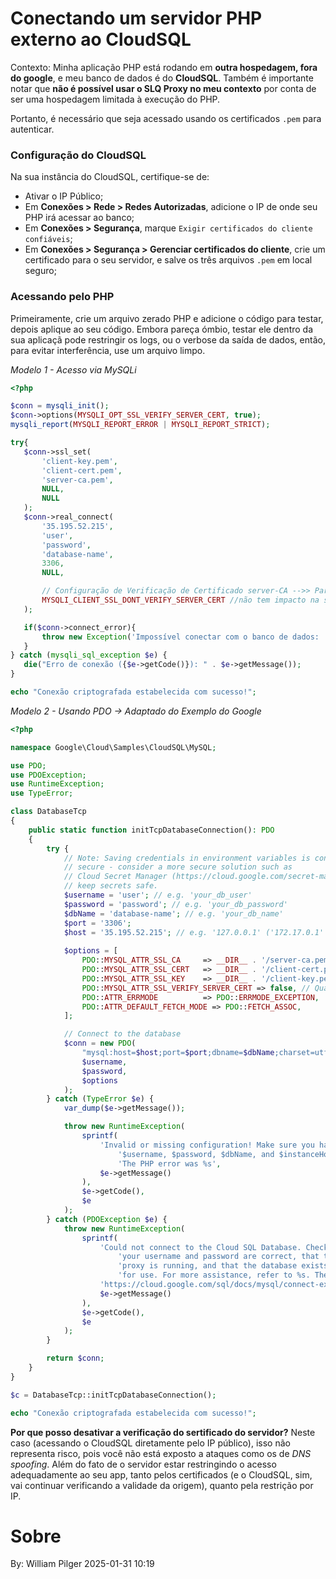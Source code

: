 # Conectando um servidor PHP externo ao CloudSQL

Contexto: Minha aplicação PHP está rodando em **outra hospedagem, fora do google**, e meu banco de dados é do **CloudSQL**.
Também é importante notar que **não é possível usar o SLQ Proxy no meu contexto** por conta de ser uma hospedagem limitada à execução do PHP.

Portanto, é necessário que seja acessado usando os certificados `.pem` para autenticar.


### Configuração do CloudSQL

Na sua instância do CloudSQL, certifique-se de:
- Ativar o IP Público;
- Em **Conexões > Rede > Redes Autorizadas**, adicione o IP de onde seu PHP irá acessar ao banco; 
- Em **Conexões > Segurança**, marque `Exigir certificados do cliente confiáveis`;
- Em **Conexões > Segurança > Gerenciar certificados do cliente**, crie um certificado para o seu servidor, e salve os três arquivos `.pem` em local seguro;


 ### Acessando pelo PHP

 Primeiramente, crie um arquivo zerado PHP e adicione o código para testar, depois aplique ao seu código.
 Embora pareça ómbio, testar ele dentro da sua aplicaçã pode restringir os logs, ou o verbose da saída de dados, então, para evitar interferência, use um arquivo limpo.

*Modelo 1 - Acesso via MySQLi*
 ```php
<?php

$conn = mysqli_init();
$conn->options(MYSQLI_OPT_SSL_VERIFY_SERVER_CERT, true);
mysqli_report(MYSQLI_REPORT_ERROR | MYSQLI_REPORT_STRICT);

try{
    $conn->ssl_set(
        'client-key.pem',
        'client-cert.pem',
        'server-ca.pem',
        NULL,
        NULL
    );
    $conn->real_connect(
        '35.195.52.215',
        'user',
        'password',
        'database-name',
        3306,
        NULL,

        // Configuração de Verificação de Certificado server-CA -->> Para Ativar a verificação, use MYSQLI_CLIENT_SSL no lugar (o que é OBRIGATÓRIO se você estiver usando o nome do host, e não um IP)
        MYSQLI_CLIENT_SSL_DONT_VERIFY_SERVER_CERT //não tem impacto na segurança, pois está sendo acessado VIA IP FIXO
    );

    if($conn->connect_error){
        throw new Exception('Impossível conectar com o banco de dados: '.$this->conn->connect_error);
    }
} catch (mysqli_sql_exception $e) {
    die("Erro de conexão ({$e->getCode()}): " . $e->getMessage());
}

echo "Conexão criptografada estabelecida com sucesso!";
```

*Modelo 2 - Usando PDO -> Adaptado do Exemplo do Google*
```php
<?php

namespace Google\Cloud\Samples\CloudSQL\MySQL;

use PDO;
use PDOException;
use RuntimeException;
use TypeError;

class DatabaseTcp
{
    public static function initTcpDatabaseConnection(): PDO
    {
        try {
            // Note: Saving credentials in environment variables is convenient, but not
            // secure - consider a more secure solution such as
            // Cloud Secret Manager (https://cloud.google.com/secret-manager) to help
            // keep secrets safe.
            $username = 'user'; // e.g. 'your_db_user'
            $password = 'password'; // e.g. 'your_db_password'
            $dbName = 'database-name'; // e.g. 'your_db_name'
            $port = '3306';
            $host = '35.195.52.215'; // e.g. '127.0.0.1' ('172.17.0.1' for GAE Flex)
            
            $options = [
                PDO::MYSQL_ATTR_SSL_CA     => __DIR__ . '/server-ca.pem',
                PDO::MYSQL_ATTR_SSL_CERT   => __DIR__ . '/client-cert.pem',
                PDO::MYSQL_ATTR_SSL_KEY    => __DIR__ . '/client-key.pem',
                PDO::MYSQL_ATTR_SSL_VERIFY_SERVER_CERT => false, // Quando se acessa o IP diretamente, pode-se desativar. JAMAIS DEIXAR EM FALSE SE USAR O NOME DO HOST
                PDO::ATTR_ERRMODE          => PDO::ERRMODE_EXCEPTION,
                PDO::ATTR_DEFAULT_FETCH_MODE => PDO::FETCH_ASSOC,
            ];

            // Connect to the database
            $conn = new PDO(
                "mysql:host=$host;port=$port;dbname=$dbName;charset=utf8",
                $username,
                $password,
                $options
            );
        } catch (TypeError $e) {
            var_dump($e->getMessage());

            throw new RuntimeException(
                sprintf(
                    'Invalid or missing configuration! Make sure you have set ' .
                        '$username, $password, $dbName, and $instanceHost (for TCP mode). ' .
                        'The PHP error was %s',
                    $e->getMessage()
                ),
                $e->getCode(),
                $e
            );
        } catch (PDOException $e) {
            throw new RuntimeException(
                sprintf(
                    'Could not connect to the Cloud SQL Database. Check that ' .
                        'your username and password are correct, that the Cloud SQL ' .
                        'proxy is running, and that the database exists and is ready ' .
                        'for use. For more assistance, refer to %s. The PDO error was %s',
                    'https://cloud.google.com/sql/docs/mysql/connect-external-app',
                    $e->getMessage()
                ),
                $e->getCode(),
                $e
            );
        }

        return $conn;
    }
}

$c = DatabaseTcp::initTcpDatabaseConnection();

echo "Conexão criptografada estabelecida com sucesso!";
```

**Por que posso desativar a verificação do sertificado do servidor?**
Neste caso (acessando o CloudSQL diretamente pelo IP público), isso não representa risco, pois você não está exposto a ataques como os de *DNS spoofing*.
Além do fato de o servidor estar restringindo o acesso adequadamente ao seu app, tanto pelos certificados (e o CloudSQL, sim, vai continuar verificando a validade da origem), quanto pela restrição por IP.

# Sobre

By: William Pilger
2025-01-31 10:19
